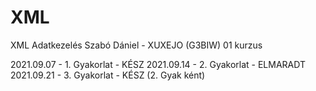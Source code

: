 # XML
XML Adatkezelés
Szabó Dániel - XUXEJO (G3BIW)
01 kurzus

2021.09.07 - 1. Gyakorlat - KÉSZ
2021.09.14 - 2. Gyakorlat - ELMARADT
2021.09.21 - 3. Gyakorlat - KÉSZ (2. Gyak ként)
